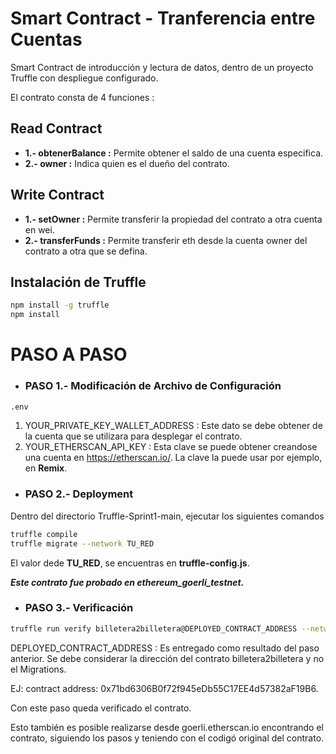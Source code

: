 # Smart Contract - Tranferencia entre Cuentas

Smart Contract de introducción y lectura de datos, dentro de un proyecto Truffle con despliegue configurado.

El contrato consta de 4 funciones :

## **Read Contract** ##
* **1.- obtenerBalance :** Permite obtener el saldo de una cuenta especifica.
* **2.- owner :** Indica quien es el dueño del contrato.


## Write Contract

* **1.- setOwner :** Permite transferir la propiedad del contrato a otra cuenta en wei.
* **2.- transferFunds :** Permite transferir eth desde la cuenta owner del contrato a otra que se defina.

## Instalación de Truffle
```sh
npm install -g truffle
npm install
```

# PASO A PASO

* ### PASO 1.- Modificación de Archivo de Configuración 
```sh
.env
```
1. YOUR_PRIVATE_KEY_WALLET_ADDRESS : Este dato se debe obtener de la cuenta que se utilizara para desplegar el contrato.
1. YOUR_ETHERSCAN_API_KEY : Esta clave se puede obtener creandose una cuenta en https://etherscan.io/.
   La clave la puede usar por ejemplo, en **Remix**.



* ### PASO 2.- Deployment

Dentro del directorio Truffle-Sprint1-main, ejecutar los siguientes comandos 
```sh
truffle compile
truffle migrate --network TU_RED
```

El valor dede **TU_RED**, se encuentras en **truffle-config.js**.

_**Este contrato fue probado en ethereum_goerli_testnet.**_



* ### PASO 3.- Verificación
```sh
truffle run verify billetera2billetera@DEPLOYED_CONTRACT_ADDRESS --network TU_RED
```

DEPLOYED_CONTRACT_ADDRESS : Es entregado como resultado del paso anterior.
Se debe considerar la dirección del contrato billetera2billetera y no el Migrations.

EJ: contract address:  0x71bd6306B0f72f945eDb55C17EE4d57382aF19B6.

Con este paso queda verificado el contrato.

Esto también es posible realizarse desde goerli.etherscan.io encontrando el contrato,
siguiendo los pasos y teniendo con el codigó original del contrato.


